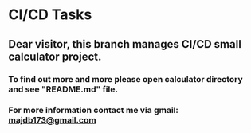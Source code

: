 # CI/CD Tasks
## Dear visitor, this branch manages CI/CD small calculator project.
### To find out more and more please open calculator directory and see "README.md" file.
### For more information contact me via gmail: majdb173@gmail.com
